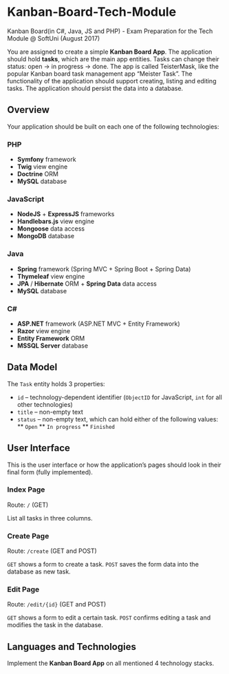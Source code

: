 # Kanban-Board-Tech-Module
Kanban Board(in C#, Java, JS and PHP) - Exam Preparation for the Tech Module @ SoftUni (August 2017)

You are assigned to create a simple **Kanban Board App**. The application should hold **tasks**, which are the main app entities. 
Tasks can change their status: open -> in progress -> done. The app is called TeisterMask, like the popular Kanban board task management app “Meister Task”.
The functionality of the application should support creating, listing and editing tasks.
The application should persist the data into a database.

## Overview
Your application should be built on each one of the following technologies:

### PHP
* **Symfony** framework
* **Twig** view engine
* **Doctrine** ORM
* **MySQL** database

### JavaScript
* **NodeJS** + **ExpressJS** frameworks
* **Handlebars.js** view engine
* **Mongoose** data access
* **MongoDB** database

### Java
* **Spring** framework (Spring MVC + Spring Boot + Spring Data)
* **Thymeleaf** view engine
* **JPA** / **Hibernate** ORM + **Spring Data** data access
* **MySQL** database

### C#
* **ASP.NET** framework (ASP.NET MVC + Entity Framework)
* **Razor** view engine
* **Entity Framework** ORM
* **MSSQL Server** database

## Data Model

The `Task` entity holds 3 properties:
*	`id` – technology-dependent identifier (`ObjectID` for JavaScript, `int` for all other technologies)
*	`title` – non-empty text
*	`status` – non-empty text, which can hold either of the following values:
**	`Open`
**	`In progress`
**	`Finished`

## User Interface
This is the user interface or how the application’s pages should look in their final form (fully implemented).

### Index Page
Route: `/` (GET)

List all tasks in three columns.

### Create Page
Route: `/create` (GET and POST)

`GET` shows a form to create a task. `POST` saves the form data into the database as new task.

### Edit Page
Route: `/edit/{id}` (GET and POST)

`GET` shows a form to edit a certain task. `POST` confirms editing a task and modifies the task in the database.

## Languages and Technologies
Implement the **Kanban Board App** on all mentioned 4 technology stacks.
